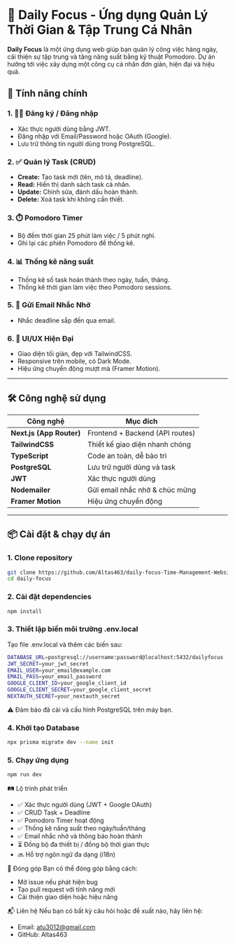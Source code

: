 # 📅 Daily Focus - Ứng dụng Quản Lý Thời Gian & Tập Trung Cá Nhân

**Daily Focus** là một ứng dụng web giúp bạn quản lý công việc hàng ngày, cải thiện sự tập trung và tăng năng suất bằng kỹ thuật Pomodoro. Dự án hướng tới việc xây dựng một công cụ cá nhân đơn giản, hiện đại và hiệu quả.

## 🚀 Tính năng chính

### 1. 🧑‍💼 Đăng ký / Đăng nhập
- Xác thực người dùng bằng JWT.
- Đăng nhập với Email/Password hoặc OAuth (Google).
- Lưu trữ thông tin người dùng trong PostgreSQL.

### 2. ✅ Quản lý Task (CRUD)
- **Create:** Tạo task mới (tên, mô tả, deadline).
- **Read:** Hiển thị danh sách task cá nhân.
- **Update:** Chỉnh sửa, đánh dấu hoàn thành.
- **Delete:** Xoá task khi không cần thiết.

### 3. ⏱️ Pomodoro Timer
- Bộ đếm thời gian 25 phút làm việc / 5 phút nghỉ.
- Ghi lại các phiên Pomodoro để thống kê.

### 4. 📊 Thống kê năng suất
- Thống kê số task hoàn thành theo ngày, tuần, tháng.
- Thống kê thời gian làm việc theo Pomodoro sessions.

### 5. 📧 Gửi Email Nhắc Nhở
- Nhắc deadline sắp đến qua email.

### 6. 🎨 UI/UX Hiện Đại
- Giao diện tối giản, đẹp với TailwindCSS.
- Responsive trên mobile, có Dark Mode.
- Hiệu ứng chuyển động mượt mà (Framer Motion).

---

## 🛠️ Công nghệ sử dụng

| Công nghệ        | Mục đích                             |
|------------------|--------------------------------------|
| **Next.js (App Router)** | Frontend + Backend (API routes) |
| **TailwindCSS**  | Thiết kế giao diện nhanh chóng        |
| **TypeScript**   | Code an toàn, dễ bảo trì              |
| **PostgreSQL**   | Lưu trữ người dùng và task            |
| **JWT**          | Xác thực người dùng                   |
| **Nodemailer**   | Gửi email nhắc nhở & chúc mừng        |
| **Framer Motion**| Hiệu ứng chuyển động                  |

---

## 📦 Cài đặt & chạy dự án

### 1. Clone repository
```bash
git clone https://github.com/Altas463/daily-focus-Time-Management-Website.git
cd daily-focus
```
### 2. Cài đặt dependencies
```bash
npm install
```
### 3. Thiết lập biến môi trường .env.local
Tạo file .env.local và thêm các biến sau:
```bash
DATABASE_URL=postgresql://username:password@localhost:5432/dailyfocus
JWT_SECRET=your_jwt_secret
EMAIL_USER=your_email@example.com
EMAIL_PASS=your_email_password
GOOGLE_CLIENT_ID=your_google_client_id
GOOGLE_CLIENT_SECRET=your_google_client_secret
NEXTAUTH_SECRET=your_nextauth_secret
```
⚠️ Đảm bảo đã cài và cấu hình PostgreSQL trên máy bạn.

### 4. Khởi tạo Database
```bash
npx prisma migrate dev --name init
```

### 5. Chạy ứng dụng
```bash
npm run dev
```

🛤 Lộ trình phát triển
 - ✅ Xác thực người dùng (JWT + Google OAuth)
 - ✅ CRUD Task + Deadline
 - ✅ Pomodoro Timer hoạt động
 - ✅ Thống kê năng suất theo ngày/tuần/tháng
 - ✅ Email nhắc nhở và thông báo hoàn thành
 - ⏳ Đồng bộ đa thiết bị / đồng bộ thời gian thực
 - 🔜 Hỗ trợ ngôn ngữ đa dạng (i18n)

🤝 Đóng góp
Bạn có thể đóng góp bằng cách:
- Mở issue nếu phát hiện bug
- Tạo pull request với tính năng mới
- Cải thiện giao diện hoặc hiệu năng

📬 Liên hệ
Nếu bạn có bất kỳ câu hỏi hoặc đề xuất nào, hãy liên hệ:
- Email: atu3012@gmail.com
- GitHub: Altas463
